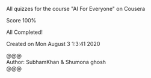 All quizzes for the course "AI For Everyone" on Cousera

Score 100%

All Completed!

Created on Mon August  3 1:3:41 2020

   @@@   
Author: SubhamKhan & Shumona ghosh   
        @@@

